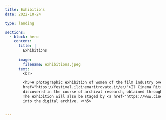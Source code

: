 ```yaml
---
title: Exhibitions
date: 2022-10-24

type: landing

sections:
  - block: hero
    content:
      title: |
        Exhibitions
        
      image:
        filename: exhibitions.jpeg
      text: |
        <br>
        
        <h5>A photographic exhibition of women of the film industry over the period 1940s – 1980s will be held at <a 
        href="https://festival.ilcinemaritrovato.it/en/">Il Cinema Ritrovato</a> Festival in Bologna. The material will consist of images 
        discovered in the course of archival research, obtained through  institutional collaboration and borrowed from interviewees.
        The exhibition will also be staged by <a href="https://www.cinemaitaliauk.co.uk/">CinemaItalia UK</a> in London and then integrated 
        into the digital archive. </h5>
 

--- 
```




